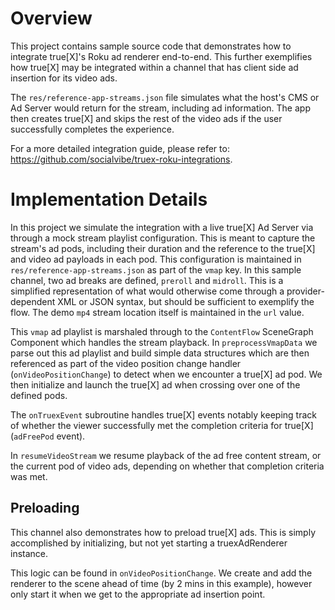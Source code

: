 # Overview

This project contains sample source code that demonstrates how to integrate true[X]'s Roku ad renderer end-to-end. This further exemplifies how true[X] may be integrated within a channel that has client side ad insertion for its video ads. 

The `res/reference-app-streams.json` file simulates what the host's CMS or Ad Server would return for the stream, including ad information. The app then creates true[X] and skips the rest of the video ads if the user successfully completes the experience.

For a more detailed integration guide, please refer to: https://github.com/socialvibe/truex-roku-integrations.

# Implementation Details

In this project we simulate the integration with a live true[X] Ad Server via through a mock stream playlist configuration. This is meant to capture the stream's ad pods, including their duration and the reference to the true[X] and video ad payloads in each pod. This configuration is maintained in `res/reference-app-streams.json` as part of the `vmap` key. In this sample channel, two ad breaks are defined, `preroll` and `midroll`. This is a simplified representation of what would otherwise come through a provider-dependent XML or JSON syntax, but should be sufficient to exemplify the flow. The demo `mp4` stream location itself is maintained in the `url` value.

This `vmap` ad playlist is marshaled through to the `ContentFlow` SceneGraph Component which handles the stream playback. In `preprocessVmapData` we parse out this ad playlist and build simple data structures which are then referenced as part of the video position change handler (`onVideoPositionChange`) to detect when we encounter a true[X] ad pod. We then initialize and launch the true[X] ad when crossing over one of the defined pods. 

The `onTruexEvent` subroutine handles true[X] events notably keeping track of whether the viewer successfully met the completion criteria for true[X] (`adFreePod` event). 

In `resumeVideoStream` we resume playback of the ad free content stream, or the current pod of video ads, depending on whether that completion criteria was met.

## Preloading

This channel also demonstrates how to preload true[X] ads. This is simply accomplished by initializing, but not yet starting a truexAdRenderer instance. 

This logic can be found in `onVideoPositionChange`. We create and add the renderer to the scene ahead of time (by 2 mins in this example), however only start it when we get to the appropriate ad insertion point.
